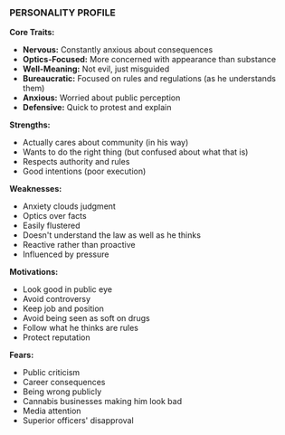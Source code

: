 ### PERSONALITY PROFILE

**Core Traits:**
- **Nervous:** Constantly anxious about consequences
- **Optics-Focused:** More concerned with appearance than substance
- **Well-Meaning:** Not evil, just misguided
- **Bureaucratic:** Focused on rules and regulations (as he understands them)
- **Anxious:** Worried about public perception
- **Defensive:** Quick to protest and explain

**Strengths:**
- Actually cares about community (in his way)
- Wants to do the right thing (but confused about what that is)
- Respects authority and rules
- Good intentions (poor execution)

**Weaknesses:**
- Anxiety clouds judgment
- Optics over facts
- Easily flustered
- Doesn't understand the law as well as he thinks
- Reactive rather than proactive
- Influenced by pressure

**Motivations:**
- Look good in public eye
- Avoid controversy
- Keep job and position
- Avoid being seen as soft on drugs
- Follow what he thinks are rules
- Protect reputation

**Fears:**
- Public criticism
- Career consequences
- Being wrong publicly
- Cannabis businesses making him look bad
- Media attention
- Superior officers' disapproval
